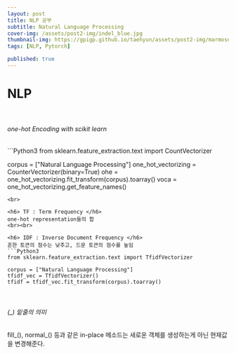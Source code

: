 ```yaml
---
layout: post
title: NLP 공부
subtitle: Natural Language Processing
cover-img: /assets/post2-img/indel_blue.jpg
thumbnail-img: https://gpigp.github.io/taehyun/assets/post2-img/marmoset.jpg
tags: [NLP, Pytorch]

published: true
---
```


NLP
============================
<br>
<h6> one-hot Encoding with scikit learn </h6>
```Python3
from sklearn.feature_extraction.text import CountVectorizer

corpus = ["Natural Language Processing"]
one_hot_vectorizing = CounterVectorizer(binary=True)
ohe = one_hot_vectorizing.fit_transform(corpus).toarray()
voca = one_hot_vectorizing.get_feature_names()
```
<br>

<h6> TF : Term Frequency </h6>
one-hot representation들의 합
<br><br>

<h6> IDF : Inverse Document Frequency </h6>
흔한 토큰의 점수는 낮추고, 드문 토큰의 점수를 높임
```Python3
from sklearn.feature_extraction.text import TfidfVectorizer

corpus = ["Natural Language Processing"]
tfidf_vec = TfidfVectorizer()
tfidf = tfidf_vec.fit_transform(corpus).toarray()
```
<br>

<h6> (_) 밑줄의 의미 </h6>
fill_(), normal_() 등과 같은 in-place 메소드는 새로운 객체를 생성하는게 아닌 현재값을 변경해준다.
<br><br>






